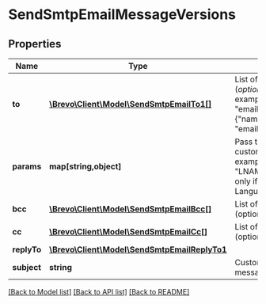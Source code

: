 # SendSmtpEmailMessageVersions

## Properties
Name | Type | Description | Notes
------------ | ------------- | ------------- | -------------
**to** | [**\Brevo\Client\Model\SendSmtpEmailTo1[]**](SendSmtpEmailTo1.md) | List of email addresses and names (_optional_) of the recipients. For example, [{\"name\":\"Jimmy\", \"email\":\"jimmy98@example.com\"}, {\"name\":\"Joe\", \"email\":\"joe@example.com\"}] | 
**params** | **map[string,object]** | Pass the set of attributes to customize the template. For example, {\"FNAME\":\"Joe\", \"LNAME\":\"Doe\"}. It&#39;s considered only if template is in New Template Language format. | [optional] 
**bcc** | [**\Brevo\Client\Model\SendSmtpEmailBcc[]**](SendSmtpEmailBcc.md) | List of email addresses and names (optional) of the recipients in bcc | [optional] 
**cc** | [**\Brevo\Client\Model\SendSmtpEmailCc[]**](SendSmtpEmailCc.md) | List of email addresses and names (optional) of the recipients in cc | [optional] 
**replyTo** | [**\Brevo\Client\Model\SendSmtpEmailReplyTo1**](SendSmtpEmailReplyTo1.md) |  | [optional] 
**subject** | **string** | Custom subject specific to message version | [optional] 

[[Back to Model list]](../../README.md#documentation-for-models) [[Back to API list]](../../README.md#documentation-for-api-endpoints) [[Back to README]](../../README.md)


